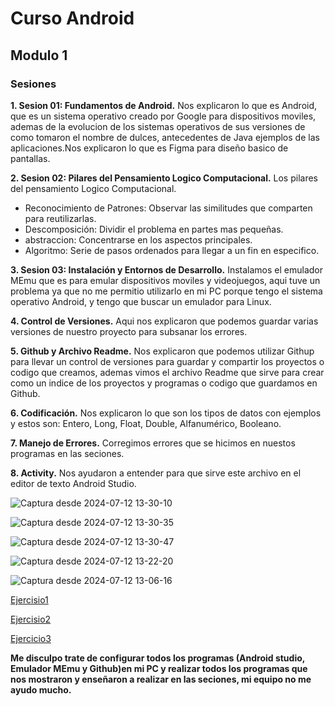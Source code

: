 # Curso Android
## Modulo 1
### Sesiones

**1. Sesion 01: Fundamentos de Android.**
Nos explicaron lo que es Android, que es un sistema operativo creado por Google para dispositivos moviles, ademas de la evolucion de los sistemas operativos de sus versiones de como tomaron el nombre de dulces, antecedentes de Java ejemplos de las aplicaciones.Nos explicaron lo que es Figma para diseño basico de pantallas.

**2. Sesion 02: Pilares del Pensamiento Logico Computacional.**
Los pilares del pensamiento Logico Computacional.
* Reconocimiento de Patrones: Observar las similitudes que comparten para reutilizarlas.
* Descomposición: Dividir el problema en partes mas pequeñas.
* abstraccion: Concentrarse en los  aspectos principales.
* Algoritmo: Serie de pasos ordenados para llegar a un fin en especifico.

**3. Sesion 03: Instalación y Entornos de Desarrollo.**
Instalamos el emulador MEmu que es para emular dispositivos moviles y videojuegos, aqui tuve un problema ya que no me permitio utilizarlo en mi PC porque tengo el sistema operativo Android, y tengo que buscar un emulador para Linux.

**4. Control de Versiones.**
Aqui nos explicaron que podemos guardar varias versiones de nuestro proyecto para subsanar los errores.

**5. Github y Archivo Readme.**
Nos explicaron que podemos utilizar Githup para llevar un control de versiones para guardar y compartir los proyectos o codigo que creamos, ademas vimos el archivo Readme que sirve para crear como un indice de los proyectos y programas o codigo que guardamos en Github.

**6. Codificación.**
Nos explicaron lo que son los tipos de datos con ejemplos y estos son: Entero, Long, Float, Double, Alfanumérico, Booleano.

**7. Manejo de Errores.**
Corregimos errores que se hicimos en nuestos programas en las seciones.

**8. Activity.**
Nos ayudaron a entender para que sirve este archivo en el editor de texto Android Studio.

![Captura desde 2024-07-12 13-30-10](https://github.com/user-attachments/assets/a504bcff-07e8-4992-a96d-d90f1efa5b9c)

![Captura desde 2024-07-12 13-30-35](https://github.com/user-attachments/assets/499e2b12-ac72-40a1-b530-006f4d61b40d)

![Captura desde 2024-07-12 13-30-47](https://github.com/user-attachments/assets/92a27308-7631-4407-80fe-f3684fbf6637)


![Captura desde 2024-07-12 13-22-20](https://github.com/user-attachments/assets/e07f708d-a50a-4699-aaf4-675bb589819f)


![Captura desde 2024-07-12 13-06-16](https://github.com/user-attachments/assets/92246ed9-201e-4f7b-bc00-12a6bd849df0)

[Ejercisio1](practica001)

[Ejercisio2](imcJueves)

[Ejercicio3](diaSemana)

**Me disculpo trate de configurar todos los programas (Android studio, Emulador MEmu y Github)en mi PC y realizar todos los programas que nos mostraron y enseñaron a realizar en las seciones, mi equipo no me ayudo mucho.**
